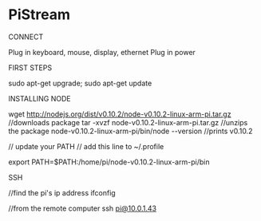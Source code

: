 # PiStream

CONNECT

Plug in keyboard, mouse, display, ethernet
Plug in power

FIRST STEPS

sudo apt-get upgrade; 
sudo apt-get update

INSTALLING NODE

wget http://nodejs.org/dist/v0.10.2/node-v0.10.2-linux-arm-pi.tar.gz //downloads package
tar -xvzf node-v0.10.2-linux-arm-pi.tar.gz //unzips the package
node-v0.10.2-linux-arm-pi/bin/node --version //prints v0.10.2

// update your PATH
// add this line to ~/.profile

export PATH=$PATH:/home/pi/node-v0.10.2-linux-arm-pi/bin

SSH

//find the pi's ip address
ifconfig

//from the remote computer
ssh pi@10.0.1.43